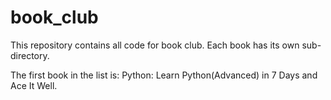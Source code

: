 # book_club

This repository contains all code for book club. Each book has its own sub-directory.

The first book in the list is: Python: Learn Python(Advanced) in 7 Days and Ace It Well.